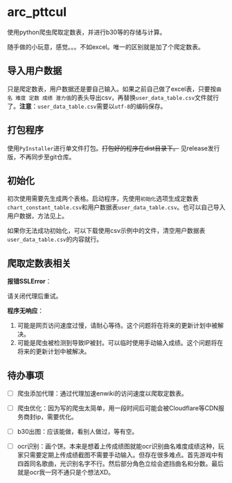 # arc_pttcul

使用python爬虫爬取定数表，并进行b30等的存储与计算。

随手做的小玩意，感觉。。。不如excel。唯一的区别就是加了个爬定数表。

## 导入用户数据

只是爬定数表，用户数据还是要自己输入。如果之前自己做了excel表，只要按`曲名 难度 定数 成绩 潜力值`的表头导出csv，再替换`user_data_table.csv`文件就行了。**注意**：`user_data_table.csv`需要以`utf-8`的编码保存。

## 打包程序

使用`PyInstaller`进行单文件打包。~~打包好的程序在dist目录下。~~
见release发行版，不再同步至git仓库。

## 初始化

初次使用需要先生成两个表格。启动程序，先使用`初始化`选项生成定数表`chart_constant_table.csv`和用户数据表`user_data_table.csv`。也可以自己导入用户数据，方法见上。

如果你无法成功初始化，可以下载使用csv示例中的文件，清空用户数据表`user_data_table.csv`的内容就行。

## 爬取定数表相关

**报错SSLError**：

请关闭代理后重试。

**程序无响应**：

1. 可能是网页访问速度过慢，请耐心等待。这个问题将在将来的更新计划中被解决。
2. 可能是爬虫被检测到导致IP被封。可以临时使用手动输入成绩。这个问题将在将来的更新计划中被解决。

## 待办事项

* [ ] 爬虫添加代理：通过代理加速enwiki的访问速度以爬取定数表。

* [ ] 爬虫优化：因为写的爬虫太简单，用一段时间后可能会被Cloudflare等CDN服务商封ip，需要优化。

* [ ] b30出图：应该能做，看别人做过，等有空。

* [ ] ocr识别：画个饼。本来是想着上传成绩图就能ocr识别曲名难度成绩这种，玩家只需要定期上传成绩截图不需要手动输入。但存在很多难点。首先游戏中有四首同名歌曲，光识别名字不行。然后部分角色立绘会遮挡曲名和分数。最后就是ocr我一窍不通只是个想法XD。
